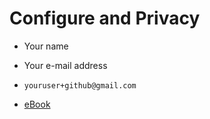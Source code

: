 # Configure and Privacy

* Your name
* Your e-mail address
* `youruser+github@gmail.com`

* [eBook](https://leanpub.com/collab-dev-git)



